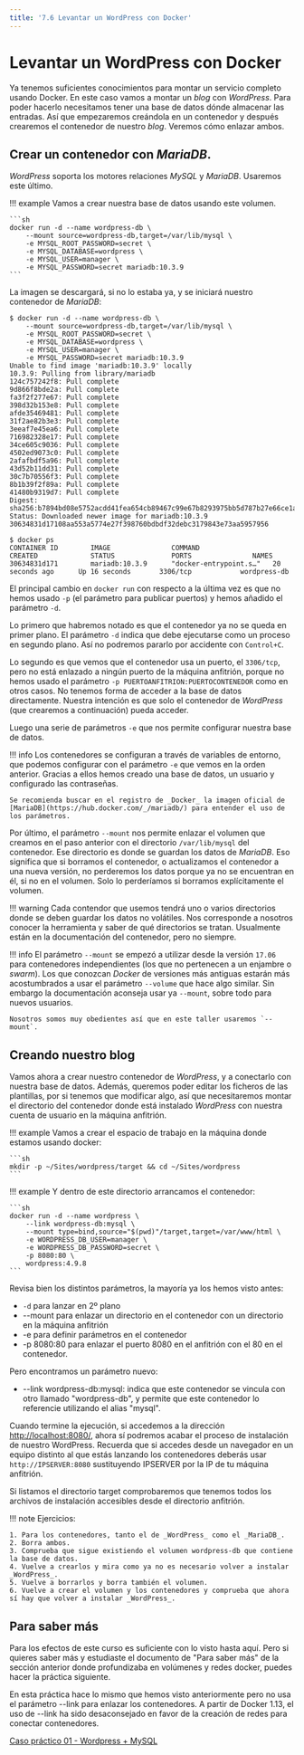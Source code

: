 ```yaml
---
title: '7.6 Levantar un WordPress con Docker'
---
```


# Levantar un WordPress con Docker

Ya tenemos suficientes conocimientos para montar un servicio completo usando Docker. En este caso vamos a montar un _blog_ con _WordPress_. Para poder hacerlo necesitamos tener una base de datos dónde almacenar las entradas. Así que empezaremos creándola en un contenedor y después crearemos el contenedor de nuestro _blog_. Veremos cómo enlazar ambos.

## Crear un contenedor con _MariaDB_.

_WordPress_ soporta los motores relaciones _MySQL_ y _MariaDB_. Usaremos este último.

!!! example
    Vamos a crear nuestra base de datos usando este volumen.

    ```sh
    docker run -d --name wordpress-db \
        --mount source=wordpress-db,target=/var/lib/mysql \
        -e MYSQL_ROOT_PASSWORD=secret \
        -e MYSQL_DATABASE=wordpress \
        -e MYSQL_USER=manager \
        -e MYSQL_PASSWORD=secret mariadb:10.3.9
    ```
La imagen se descargará, si no lo estaba ya, y se iniciará nuestro contenedor de _MariaDB_:

```console hl_lines="1 2 3 4 5 6"
$ docker run -d --name wordpress-db \
    --mount source=wordpress-db,target=/var/lib/mysql \
    -e MYSQL_ROOT_PASSWORD=secret \
    -e MYSQL_DATABASE=wordpress \
    -e MYSQL_USER=manager \
    -e MYSQL_PASSWORD=secret mariadb:10.3.9
Unable to find image 'mariadb:10.3.9' locally
10.3.9: Pulling from library/mariadb
124c757242f8: Pull complete 
9d866f8bde2a: Pull complete 
fa3f2f277e67: Pull complete 
398d32b153e8: Pull complete 
afde35469481: Pull complete 
31f2ae82b3e3: Pull complete 
3eeaf7e45ea6: Pull complete 
716982328e17: Pull complete 
34ce605c9036: Pull complete 
4502ed9073c0: Pull complete 
2afafbdf5a96: Pull complete 
43d52b11dd31: Pull complete 
30c7b70556f3: Pull complete 
8b1b39f2f89a: Pull complete 
41480b9319d7: Pull complete 
Digest: sha256:b7894bd08e5752acdd41fea654cb89467c99e67b8293975bb5d787b27e66ce1a
Status: Downloaded newer image for mariadb:10.3.9
30634831d17108aa553a5774e27f398760bdbdf32debc3179843e73aa5957956

$ docker ps
CONTAINER ID        IMAGE               COMMAND                  CREATED             STATUS              PORTS               NAMES
30634831d171        mariadb:10.3.9      "docker-entrypoint.s…"   20 seconds ago      Up 16 seconds       3306/tcp            wordpress-db
```
El principal cambio en `docker run` con respecto a la última vez es que no hemos usado
`-p` (el parámetro para publicar puertos) y hemos añadido el parámetro `-d`.

Lo primero que habremos notado es que el contenedor ya no se queda en primer plano. El parámetro `-d` indica que debe ejecutarse como un proceso en segundo plano. Así no podremos pararlo por accidente con `Control+C`.

Lo segundo es que vemos que el contenedor usa un puerto, el `3306/tcp`, pero no está enlazado a ningún puerto de la máquina anfitrión, porque no hemos usado el parámetro `-p PUERTOANFITRION:PUERTOCONTENEDOR` como en otros casos. No tenemos forma de acceder a la base de datos directamente. Nuestra intención es que solo el contenedor de _WordPress_ (que crearemos a continuación) pueda acceder.

Luego una serie de parámetros `-e` que nos permite configurar nuestra base de datos.

!!! info
    Los contenedores se configuran a través de variables de entorno, que podemos configurar con el parámetro `-e` que vemos en la orden anterior. Gracias a ellos hemos creado una base de datos, un usuario y configurado las contraseñas.

    Se recomienda buscar en el registro de _Docker_ la imagen oficial de [MariaDB](https://hub.docker.com/_/mariadb/) para entender el uso de los parámetros.

Por último, el parámetro `--mount` nos permite enlazar el volumen que creamos en el paso anterior con el directorio `/var/lib/mysql` del contenedor. Ese directorio es donde se guardan los datos de _MariaDB_. Eso significa que si borramos el contenedor, o actualizamos el contenedor a una nueva versión, no perderemos los datos porque ya no se encuentran en él, si no en el volumen. Solo lo perderíamos si borramos explícitamente el volumen.

!!! warning
    Cada contendor que usemos tendrá uno o varios directorios donde se deben guardar los datos no volátiles. Nos corresponde a nosotros conocer la herramienta y saber de qué directorios se tratan. Usualmente están en la documentación del contenedor, pero no siempre.

!!! info
    El parámetro `--mount` se empezó a utilizar desde la versión `17.06` para contenedores independientes (los que no pertenecen a un enjambre o _swarm_). Los que conozcan _Docker_ de versiones más antiguas estarán más acostumbrados a usar el parámetro `--volume` que hace algo similar. Sin embargo la documentación aconseja usar ya `--mount`, sobre todo para nuevos usuarios.

    Nosotros somos muy obedientes así que en este taller usaremos `--mount`.

## Creando nuestro blog

Vamos ahora a crear nuestro contenedor de _WordPress_, y a conectarlo con nuestra base de datos. Además, queremos poder editar los ficheros de las plantillas, por si tenemos que modificar algo, así que necesitaremos montar el directorio del contenedor donde está instalado _WordPress_ con nuestra cuenta de usuario en la máquina anfitrión.

!!! example
    Vamos a crear el espacio de trabajo en la máquina donde estamos usando docker:

    ```sh
    mkdir -p ~/Sites/wordpress/target && cd ~/Sites/wordpress
    ```
!!! example
    Y dentro de este directorio arrancamos el contenedor:

    ```sh
    docker run -d --name wordpress \
        --link wordpress-db:mysql \
        --mount type=bind,source="$(pwd)"/target,target=/var/www/html \
        -e WORDPRESS_DB_USER=manager \
        -e WORDPRESS_DB_PASSWORD=secret \
        -p 8080:80 \
        wordpress:4.9.8
    ```

Revisa bien los distintos parámetros, la mayoría ya los hemos visto antes:

* `-d` para lanzar en 2º plano
* --mount para enlazar un directorio en el contenedor con un directorio en la máquina anfitrión
* -e para definir parámetros en el contenedor
* -p 8080:80 para enlazar el puerto 8080 en el anfitrión con el 80 en el contenedor.

Pero encontramos un parámetro nuevo:

* --link wordpress-db:mysql: indica que este contenedor se vincula con otro llamado "wordpress-db", y permite que este contenedor lo referencie utilizando el alias "mysql".


Cuando termine la ejecución, si accedemos a la dirección [http://localhost:8080/](http://localhost:8080/), ahora sí podremos acabar el proceso de instalación de nuestro WordPress. Recuerda que si accedes desde un navegador en un equipo distinto al que estás lanzando los contenedores deberás usar `http://IPSERVER:8080` sustituyendo IPSERVER por la IP de tu máquina anfitrión.

Si listamos el directorio target comprobaremos que tenemos todos los archivos de instalación accesibles desde el directorio anfitrión.

!!! note
    Ejercicios:

    1. Para los contenedores, tanto el de _WordPress_ como el _MariaDB_.
    2. Borra ambos.
    3. Comprueba que sigue existiendo el volumen wordpress-db que contiene la base de datos.
    4. Vuelve a crearlos y mira como ya no es necesario volver a instalar _WordPress_.
    5. Vuelve a borrarlos y borra también el volumen.
    6. Vuelve a crear el volumen y los contenedores y comprueba que ahora sí hay que volver a instalar _WordPress_.

## Para saber más

Para los efectos de este curso es suficiente con lo visto hasta aquí. Pero si quieres saber más y estudiaste el documento de "Para saber más" de la sección anterior donde profundizaba en volúmenes y redes docker, puedes hacer la práctica siguiente.

En esta práctica hace lo mismo que hemos visto anteriormente pero no usa el parámetro --link para enlazar los contenedores. A partir de Docker 1.13, el uso de --link ha sido desaconsejado en favor de la creación de redes para conectar contenedores.

[Caso práctico 01 - Wordpress + MySQL](Ud7_img/Docker05_03CasoPractico01.pdf)
